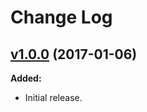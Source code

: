 # Change Log

## [v1.0.0](https://github.com/arsnebula/nebula-routing/releases/tag/v1.0.0) (2017-01-06)

**Added:**

- Initial release.
